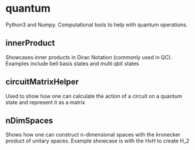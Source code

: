 # quantum
Python3 and Numpy. Computational tools to help with quantum operations. 

## innerProduct

Showcases inner products in Dirac Notation (commonly used in QC). Examples include bell basis states and multi qbit states

## circuitMatrixHelper

Used to show how one can calculate the action of a circuit on a quantum state and represent it as a matrix

## nDimSpaces

Shows how one can construct n-dimensional spaces with the kronecker product of unitary spaces. Example showcase is with the HxH to create H_2
